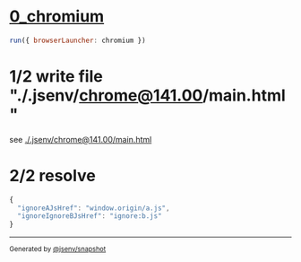 # [0_chromium](../../ignore_protocol_dev.test.mjs#L16)

```js
run({ browserLauncher: chromium })
```

# 1/2 write file "./.jsenv/chrome@141.00/main.html"

see [./.jsenv/chrome@141.00/main.html](./.jsenv/chrome@141.00/main.html)

# 2/2 resolve

```js
{
  "ignoreAJsHref": "window.origin/a.js",
  "ignoreIgnoreBJsHref": "ignore:b.js"
}
```

---

<sub>
  Generated by <a href="https://github.com/jsenv/core/tree/main/packages/tooling/snapshot">@jsenv/snapshot</a>
</sub>
